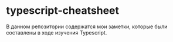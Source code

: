 # typescript-cheatsheet
В данном репозитории содержатся мои заметки, которые были составлены в ходе изучения Typescript. 
